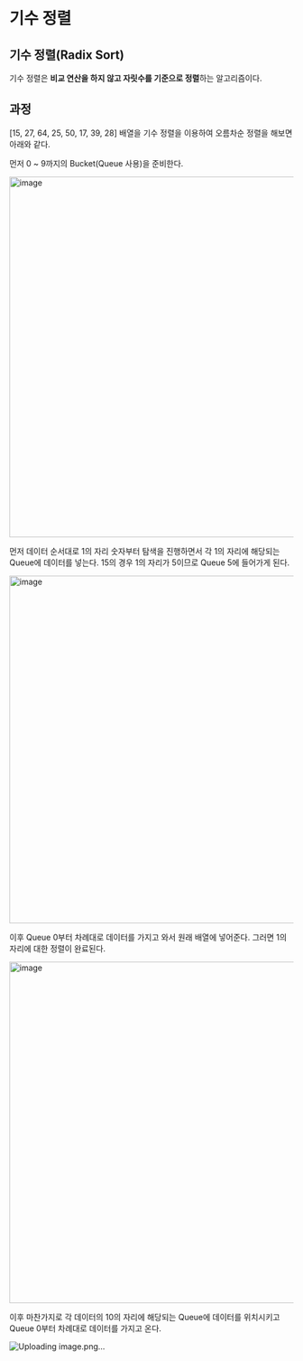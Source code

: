 # 기수 정렬
## 기수 정렬(Radix Sort)
기수 정렬은 **비교 연산을 하지 않고 자릿수를 기준으로 정렬**하는 알고리즘이다.

## 과정
[15, 27, 64, 25, 50, 17, 39, 28] 배열을 기수 정렬을 이용하여 오름차순 정렬을 해보면 아래와 같다.

먼저 0 ~ 9까지의 Bucket(Queue 사용)을 준비한다.

<img width="638" alt="image" src="https://github.com/user-attachments/assets/40c6ff6f-cdaf-431e-8f3d-a9b26b701e44" />

먼저 데이터 순서대로 1의 자리 숫자부터 탐색을 진행하면서 각 1의 자리에 해당되는 Queue에 데이터를 넣는다. 15의 경우 1의 자리가 5이므로 Queue 5에 들어가게 된다.

<img width="615" alt="image" src="https://github.com/user-attachments/assets/b1b410e2-aca3-44dc-8488-d145b75ebeab" />

이후 Queue 0부터 차례대로 데이터를 가지고 와서 원래 배열에 넣어준다. 그러면 1의 자리에 대한 정렬이 완료된다.

<img width="604" alt="image" src="https://github.com/user-attachments/assets/dde55ac0-683c-4725-9b7a-50c1a09f89d1" />

이후 마찬가지로 각 데이터의 10의 자리에 해당되는 Queue에 데이터를 위치시키고 Queue 0부터 차례대로 데이터를 가지고 온다.

![Uploading image.png…]()
